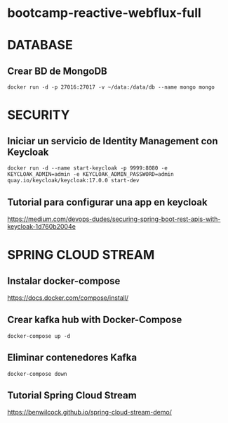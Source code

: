 # bootcamp-reactive-webflux-full

# DATABASE
## Crear BD de MongoDB
`docker run -d -p 27016:27017 -v ~/data:/data/db --name mongo mongo`

# SECURITY
## Iniciar un servicio de Identity Management con Keycloak
`docker run -d --name start-keycloak -p 9999:8080 -e KEYCLOAK_ADMIN=admin -e KEYCLOAK_ADMIN_PASSWORD=admin quay.io/keycloak/keycloak:17.0.0 start-dev`

## Tutorial para configurar una app en keycloak
https://medium.com/devops-dudes/securing-spring-boot-rest-apis-with-keycloak-1d760b2004e

# SPRING CLOUD STREAM

## Instalar docker-compose

https://docs.docker.com/compose/install/

## Crear kafka hub  with Docker-Compose
`docker-compose up -d`

## Eliminar contenedores Kafka
`docker-compose down`

## Tutorial Spring Cloud Stream
https://benwilcock.github.io/spring-cloud-stream-demo/